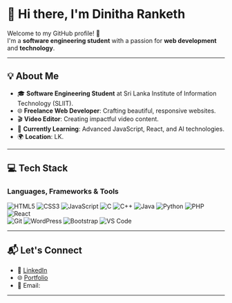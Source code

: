 # 👋 Hi there, I'm Dinitha Ranketh

Welcome to my GitHub profile! 🎉  
I'm a **software engineering student** with a passion for **web development** and **technology**.  

---

## 💡 About Me

- 🎓 **Software Engineering Student** at Sri Lanka Institute of Information Technology (SLIIT).  
- 🌐 **Freelance Web Developer**: Crafting beautiful, responsive websites.  
- 🎬 **Video Editor**: Creating impactful video content.  
- 🌱 **Currently Learning**: Advanced JavaScript, React, and AI technologies.  
- 🌍 **Location**: LK.  

---

## 💻 Tech Stack

### Languages, Frameworks & Tools
![HTML5](https://img.shields.io/badge/HTML5-E34F26?style=flat-square&logo=html5&logoColor=white)  ![CSS3](https://img.shields.io/badge/CSS3-1572B6?style=flat-square&logo=css3&logoColor=white)  ![JavaScript](https://img.shields.io/badge/JavaScript-F7DF1E?style=flat-square&logo=javascript&logoColor=black) ![C](https://img.shields.io/badge/C-00599C?style=flat-square&logo=c&logoColor=white)  ![C++](https://img.shields.io/badge/C%2B%2B-00599C?style=flat-square&logo=c%2B%2B&logoColor=white) ![Java](https://img.shields.io/badge/Java-007396?style=flat-square&logo=java&logoColor=white)  ![Python](https://img.shields.io/badge/Python-3776AB?style=flat-square&logo=python&logoColor=white)  ![PHP](https://img.shields.io/badge/PHP-777BB4?style=flat-square&logo=php&logoColor=white) ![React](https://img.shields.io/badge/React-61DAFB?style=flat-square&logo=react&logoColor=black)  
![Git](https://img.shields.io/badge/Git-F05032?style=flat-square&logo=git&logoColor=white)  ![WordPress](https://img.shields.io/badge/WordPress-21759B?style=flat-square&logo=wordpress&logoColor=white)  ![Bootstrap](https://img.shields.io/badge/Bootstrap-563D7C?style=flat-square&logo=bootstrap&logoColor=white)  ![VS Code](https://img.shields.io/badge/VS%20Code-0078D4?style=flat-square&logo=visual-studio-code&logoColor=white)  

---

## 📬 Let's Connect

- 💼 [LinkedIn](https://linkedin.com/in/dinitharanketh/)
- 🌐 [Portfolio](https://ranketh.online)  
- 📧 Email:  

---
